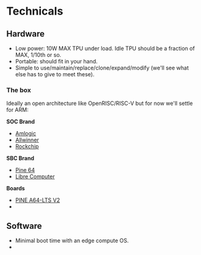 # Technicals

## Hardware
- Low power: 10W MAX TPU under load. Idle TPU should be a fraction of MAX, 1/10th or so.
- Portable: should fit in your hand.
- Simple to use/maintain/replace/clone/expand/modify (we'll see what else has to give to meet these).

### The box

Ideally an open architecture like OpenRISC/RISC-V but for now we'll settle for ARM:

**SOC Brand**
- [Amlogic](https://en.wikipedia.org/wiki/Amlogic)
- [Allwinner](https://en.wikipedia.org/wiki/Allwinner_Technology)
- [Rockchip](https://en.wikipedia.org/wiki/Rockchip)

**SBC Brand**
- [Pine 64](https://pine64.com/)
- [Libre Computer](https://libre.computer/)

**Boards**
- [PINE A64-LTS V2](https://pine64.com/product/pine-a64-lts/)
- 


## Software
- Minimal boot time with an edge compute OS.
- 